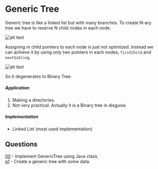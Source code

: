 # Generic Tree
Generic tree is like a linked list but with many branches. To create N-ary tree we have to reserve N child nodes in each node.

![alt text](https://upload.wikimedia.org/wikipedia/en/b/b8/Karytree.png)

Assigning m child pointers to each node is just not optimized. Instead we can achieve it by using only two pointers in each nodes,
`firstChild` and `nextSibling`.

![alt text](https://media.geeksforgeeks.org/wp-content/uploads/new.jpeg)

So it degenerates to Binary Tree.

##### Application
1. Making a directories.
2. Not very practical. Actually it is a Binary tree in disguise.

##### Implementation
* Linked List (most used implementation)

## Questions
[00](https://github.com/Lakshitnagar/DS-ALGO/blob/master/ds/genericTree/GenericTree.java) - Implement GenericTree using Java class.\
[p1](https://github.com/Lakshitnagar/DS-ALGO/blob/master/ds/genericTree/p1) - Create a generic tree with some data.
